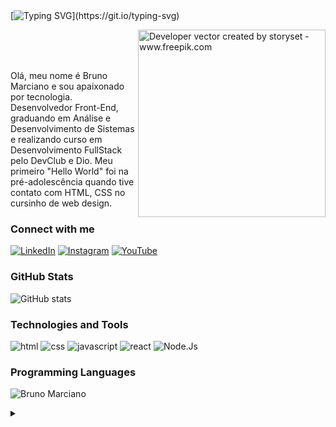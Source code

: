 <br><br/>
[![Typing SVG](https://readme-typing-svg.herokuapp.com?font=Fira+Code&weight=300&size=50&duration=4000&pause=1000&color=3ddbf7&center=true&vCenter=true&random=false&width=1000&lines=Seja+bem+vindo!)](https://git.io/typing-svg)

<img align="right" alt="Developer vector created by storyset - www.freepik.com" height="300" src="https://github.com/user-attachments/assets/83b60631-20ad-4a02-b87c-bd1b5018071c">
<br><br><br>

Olá, meu nome é Bruno Marciano e sou apaixonado por tecnologia.
Desenvolvedor Front-End, graduando em Análise e Desenvolvimento de Sistemas e realizando curso em Desenvolvimento FullStack pelo DevClub e Dio. Meu primeiro "Hello World" foi na pré-adolescência quando tive contato com HTML, CSS no cursinho de web design.

### Connect with me
[![LinkedIn](https://img.shields.io/badge/-LinkedIn-000?style=for-the-badge&logo=linkedin&logoColor=3ddbf7&color:FFF)](https://www.linkedin.com/in/elidianaandrade/)
[![Instagram](https://img.shields.io/badge/-Instagram-000?style=for-the-badge&logo=instagram&logoColor=3ddbf7&color:FFF)](https://www.instagram.com/elicosmaker/)
[![YouTube](https://img.shields.io/badge/-YouTube-000?style=for-the-badge&logo=youtube&logoColor=3ddbf7&color:FFF)](https://www.youtube.com/@casalfullstack)

### GitHub Stats

![GitHub stats](https://github-readme-stats-git-masterrstaa-rickstaa.vercel.app/api?username=obrunomarciano&hide_title=true&show_icons=true&include_all_commits=false&count_private=true&line_height=25&hide=issues&bg_color=000&title_color=3ddbf7&&text_color=FFF&border_radius=3&border_color=FFFc&icon_color=3ddbf7&&theme=jolly)
<!--[![Most Used Languages](https://github-readme-stats-git-masterrstaa-rickstaa.vercel.app/api/top-langs/?username=elidianaandrade&line_height=10&card_width=290&layout=compact&hide_title=false&count_private=true&langs_count=5&show_icons=true&title_color=FF00F6&hide=html,css,scss&bg_color=000&text_color=8B8B8B&border_radius=3&border_color=561760&count_private=true)](https://github.com/elidianaandrade/github-readme-stats)-->


### Technologies and Tools

<div align>
<img  src="https://img.shields.io/badge/HTML5-000?style=for-the-badge&logo=html5&logoColor=a821fc" alt="html" />
<img  src="https://img.shields.io/badge/CSS3-000?style=for-the-badge&logo=css3&logoColor=a821fc" alt="css" />
<img  src="https://img.shields.io/badge/JavaScript-000?style=for-the-badge&logo=javascript&logoColor=a821fc" alt="javascript"  />
<img  src="https://img.shields.io/badge/React-000?style=for-the-badge&logo=react&logoColor=a821fc" alt="react" />
<img  src="https://img.shields.io/badge/Node.js-000?style=for-the-badge&logo=node.js&logoColor=a821fc" alt="Node.Js" />

### Programming Languages
![Bruno Marciano](https://github-readme-stats.vercel.app/api/top-langs/?username=obrunomarciano&langs_count=8&theme=dark)

<details align="left">
  <summary></summary> 
 
  - Badges by <a href="https://shields.io/">shields.io</a><br>
  - GitHub Stats by <a href="https://github.com/anuraghazra/github-readme-stats">anuraghazra</a>
  - Developer vector created by <a href="https://www.freepik.com/vectors/developer">storyset - www.freepik.com</a> (edited by author)
 
  <div align="right">Made by <a href="https://github.com/obrunomarciano">BM</a>.</div>

</details>





</div>
